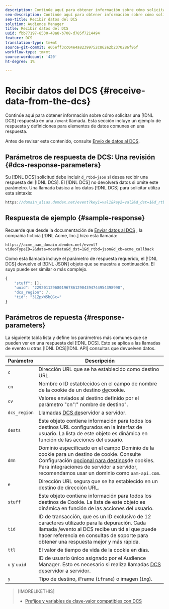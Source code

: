 ```yaml
---
description: Continúe aquí para obtener información sobre cómo solicitar una respuesta de DCS en una llamada /evento. Esta sección incluye un ejemplo de respuesta y definiciones para elementos de datos comunes en una respuesta.
seo-description: Continúe aquí para obtener información sobre cómo solicitar una respuesta de DCS en una llamada /evento. Esta sección incluye un ejemplo de respuesta y definiciones para elementos de datos comunes en una respuesta.
seo-title: Recibir datos del DCS
solution: Audience Manager
title: Recibir datos del DCS
uuid: fbb77197-8530-48a8-b708-d785f7214494
feature: DCS
translation-type: tm+mt
source-git-commit: e05eff3cc04e4a82399752c862e2b2370286f96f
workflow-type: tm+mt
source-wordcount: '420'
ht-degree: 1%

---
```



# Recibir datos del DCS {#receive-data-from-the-dcs}

Continúe aquí para obtener información sobre cómo solicitar una [!DNL DCS] respuesta en una `/event` llamada. Esta sección incluye un ejemplo de respuesta y definiciones para elementos de datos comunes en una respuesta.

Antes de revisar este contenido, consulte [Envío de datos al DCS](../../../api/dcs-intro/dcs-event-calls/dcs-url-send.md).

## Parámetros de respuesta de DCS: Una revisión {#dcs-response-parameters}

Su [!DNL DCS] solicitud debe incluir `d_rtbd=json` si desea recibir una respuesta del [!DNL DCS]. El [!DNL DCS] no devolverá datos si omite este parámetro. Una llamada básica a los datos [!DNL DCS] para solicitar utiliza esta sintaxis:

```js
https://domain_alias.demdex.net/event?key1=val1&key2=val2&d_dst=1&d_rtbd=json&d_cb=callback
```

## Respuesta de ejemplo {#sample-response}

Recuerde que desde la documentación de [Enviar datos al DCS](../../../api/dcs-intro/dcs-event-calls/dcs-url-send.md) , la compañía ficticia [!DNL Acme, Inc.] hizo esta llamada:

`https://acme_aam_domain.demdex.net/event?videoTypeID=2&data=moarData&d_dst=1&d_rtbd=json&d_cb=acme_callback`

Como esta llamada incluye el parámetro de respuesta requerido, el [!DNL DCS] devuelve el [!DNL JSON] objeto que se muestra a continuación. El suyo puede ser similar o más complejo.

```js
{
    "stuff": [],
    "uuid": "22920112968019678612904394744954398990",
    "dcs_region": 7,
    "tid": "31ZpxW5bQGc="
}
```

## Parámetros de repuesta {#response-parameters}

La siguiente tabla lista y define los parámetros más comunes que se pueden ver en una respuesta del [!DNL DCS]. Esto se aplica a las llamadas de evento u otras [!DNL DCS][!DNL API] consultas que devuelven datos.

| Parámetro | Descripción |
|--- |--- |
| `c` | Dirección URL que se ha establecido como destino [](../../../features/destinations/create-url-destination.md)URL. |
| `cn` | Nombre o ID establecidos en el campo de nombre de la cookie de un destino [de](../../../features/destinations/create-cookie-destination.md)cookie. |
| `cv` | Valores enviados al destino definido por el parámetro &quot;cn&quot;:&quot; nombre de destino&quot;. |
| `dcs_region` | Llamadas [DCS de](../../../api/dcs-intro/dcs-api-reference/dcs-regions.md)servidor a servidor. |
| `dests` | Este objeto contiene información para todos los destinos URL configurados en la interfaz de usuario. La lista de este objeto es dinámica en función de las acciones del usuario. |
| `dmn` | Dominio especificado en el campo Dominio de la cookie para un destino de cookie. Consulte Configuración [opcional para destinos](../../../features/destinations/cookie-destination-options.md)de cookies.  Para integraciones de servidor a servidor, recomendamos usar un dominio como `aam-api.com`. |
| `e` | Dirección URL segura que se ha establecido en un destino de dirección URL. |
| `stuff` | Este objeto contiene información para todos los destinos de Cookie. La lista de este objeto es dinámica en función de las acciones del usuario. |
| `tid` | ID de transacción, que es un ID exclusivo de 12 caracteres utilizado para la depuración. Cada llamada /evento al DCS recibe un tid al que puede hacer referencia en consultas de soporte para obtener una respuesta mejor y más rápida. |
| `ttl` | El valor de tiempo de vida de la cookie en días. |
| `u` y `uuid` | ID de usuario único asignado por el Audience Manager. Esto es necesario si realiza llamadas [DCS de](../../../api/dcs-intro/dcs-s2s/dcs-s2s-calls.md)servidor a servidor. |
| `y` | Tipo de destino, iFrame (`iframe`) o imagen (`img`). |

>[!MORELIKETHIS]
>
>* [Prefijos y variables de clave-valor compatibles con DCS](../../../api/dcs-intro/dcs-api-reference/dcs-keys.md)

